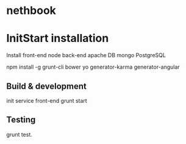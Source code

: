 # nethbook

# InitStart installation
Install 
  front-end
    node
  back-end
    apache 
  DB
    mongo
    PostgreSQL

npm install -g grunt-cli bower yo generator-karma generator-angular

## Build & development

init service front-end
  grunt start

## Testing

grunt test.
